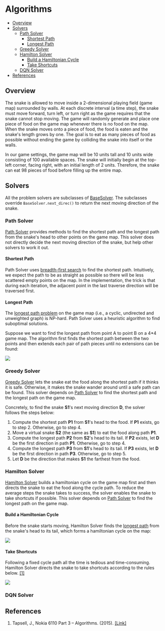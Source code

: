 # Algorithms

<!-- TOC -->

- [Overview](#overview)
- [Solvers](#solvers)
    - [Path Solver](#path-solver)
        - [Shortest Path](#shortest-path)
        - [Longest Path](#longest-path)
    - [Greedy Solver](#greedy-solver)
    - [Hamilton Solver](#hamilton-solver)
        - [Build a Hamiltonian Cycle](#build-a-hamiltonian-cycle)
        - [Take Shortcuts](#take-shortcuts)
    - [DQN Solver](#dqn-solver)
- [References](#references)

<!-- /TOC -->

<a id="markdown-overview" name="overview"></a>
## Overview

The snake is allowed to move inside a 2-dimensional playing field (game map) surrounded by walls. At each discrete interval (a time step), the snake must move forward, turn left, or turn right as the game requires that the snake cannot stop moving. The game will randomly generate and place one piece of food on the game map whenever there is no food on the map. When the snake moves onto a piece of food, the food is eaten and the snake's length grows by one. The goal is to eat as many pieces of food as possible without ending the game by colliding the snake into itself or the walls.

In our game settings, the game map will be 10 units tall and 10 units wide consisting of 100 available spaces. The snake will initially begin at the top-left corner, facing right, with an initial length of 2 units. Therefore, the snake can eat 98 pieces of food before filling up the entire map.

<a id="markdown-solvers" name="solvers"></a>
## Solvers

All the problem solvers are subclasses of [BaseSolver][basesolver-src]. The subclasses override `BaseSolver.next_direc()` to return the next moving direction of the snake.

<a id="markdown-path-solver" name="path-solver"></a>
### Path Solver

[Path Solver][pathsolver-src] provides methods to find the shortest path and the longest path from the snake's head to other points on the game map. This solver does not directly decide the next moving direction of the snake, but help other solvers to work it out.

<a id="markdown-shortest-path" name="shortest-path"></a>
#### Shortest Path

Path Solver uses [breadth-first search][bfs-wiki] to find the shortest path. Intuitively, we expect the path to be as straight as possible so there will be less scattered empty points on the map. In the implementation, the trick is that during each iteration, the adjacent point in the last traverse direction will be traversed first.

<a id="markdown-longest-path" name="longest-path"></a>
#### Longest Path

The [longest path problem][longest-path-wiki] on the game map (i.e., a cyclic, undirected and unweighted graph) is NP-hard. Path Solver uses a heuristic algorithm to find suboptimal solutions.

Suppose we want to find the longest path from point A to point B on a 4*4 game map. The algorithm first finds the shortest path between the two points and then extends each pair of path pieces until no extensions can be found:

![][build-longest-img]

<a id="markdown-greedy-solver" name="greedy-solver"></a>
### Greedy Solver

[Greedy Solver][greedysolver-src] lets the snake eat the food along the shortest path if it thinks it is safe. Otherwise, it makes the snake wander around until a safe path can be found. This solver depends on [Path Solver](#path-solver) to find the shortest path and the longest path on the game map.

Concretely, to find the snake **S1**'s next moving direction **D**, the solver follows the steps below:

1. Compute the shortest path **P1** from **S1**'s head to the food. If **P1** exists, go to step 2. Otherwise, go to step 4.
2. Move a virtual snake **S2** (the same as **S1**) to eat the food along path **P1**.
3. Compute the longest path **P2** from **S2**'s head to its tail. If **P2** exists, let **D** be the first direction in path **P1**. Otherwise, go to step 4.
4. Compute the longest path **P3** from **S1**'s head to its tail. If **P3** exists, let **D** be the first direction in path **P3**. Otherwise, go to step 5.
5. Let **D** be the direction that makes **S1** the farthest from the food.

<a id="markdown-hamilton-solver" name="hamilton-solver"></a>
### Hamilton Solver

[Hamilton Solver][hamiltonsolver-src] builds a hamiltonian cycle on the game map first and then directs the snake to eat the food along the cycle path. To reduce the average steps the snake takes to success, the solver enables the snake to take shortcuts if possible. This solver depends on [Path Solver](#path-solver) to find the longest path on the game map.

<a id="markdown-build-a-hamiltonian-cycle" name="build-a-hamiltonian-cycle"></a>
#### Build a Hamiltonian Cycle

Before the snake starts moving, Hamilton Solver finds the [longest path](#longest-path) from the snake's head to its tail, which forms a hamiltonian cycle on the map:

![][build-hamilton-img]

<a id="markdown-take-shortcuts" name="take-shortcuts"></a>
#### Take Shortcuts

Following a fixed cycle path all the time is tedious and time-consuming. Hamilton Solver directs the snake to take shortcuts according to the rules below. [[1]][ref-shortcuts]

![][take-shortcuts-img]

<a id="markdown-dqn-solver" name="dqn-solver"></a>
### DQN Solver

<a id="markdown-references" name="references"></a>
## References

1. Tapsell, J., Nokia 6110 Part 3 – Algorithms. (2015). [[Link]][ref-shortcuts]


[bfs-wiki]: https://en.wikipedia.org/wiki/Breadth-first_search
[longest-path-wiki]: https://en.wikipedia.org/wiki/Longest_path_problem

[basesolver-src]: ../snake/solver/base.py
[pathsolver-src]: ../snake/solver/path.py
[greedysolver-src]: ../snake/solver/greedy.py
[hamiltonsolver-src]: ../snake/solver/hamilton.py

[build-longest-img]: ./images/build_longest.png
[build-hamilton-img]: ./images/build_hamilton.png
[take-shortcuts-img]: ./images/take_shortcuts.png

[ref-shortcuts]: https://johnflux.com/2015/05/02/nokia-6110-part-3-algorithms/

